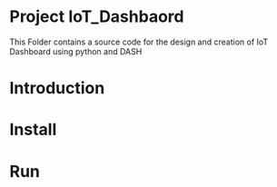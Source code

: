 # Project IoT_Dashbaord
This Folder contains a source code for the design and creation of IoT Dashboard using python and DASH 
# Introduction

# Install 

# Run 


